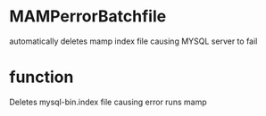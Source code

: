 # MAMPerrorBatchfile
automatically deletes mamp index file causing MYSQL server to fail 

# function
Deletes mysql-bin.index file causing error
runs mamp

